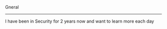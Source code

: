 Gneral
___________________________
I have been in Security for 2 years now and want to learn more each day
